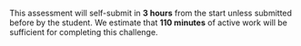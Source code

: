This assessment will self-submit in **3 hours** from the start unless submitted before by the student. We estimate that **110 minutes** of active work will be sufficient for completing this challenge.
